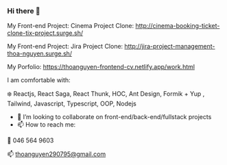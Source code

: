 ### Hi there 👋


My Front-end Project:  Cinema Project Clone: http://cinema-booking-ticket-clone-tix-project.surge.sh/

My Front-end Project:  Jira Project Clone: http://jira-project-management-thoa-nguyen.surge.sh/

My Porfolio: https://thoanguyen-frontend-cv.netlify.app/work.html

I am comfortable with: 

  :snowflake: Reactjs, React Saga, React Thunk, HOC,  Ant Design, Formik + Yup , Tailwind, Javascript, Typescript, OOP, Nodejs

- 👯 I’m looking to collaborate on front-end/back-end/fullstack projects
- 📫 How to reach me: 

:iphone: 046 564 9603

:mailbox: thoanguyen290795@gmail.com




